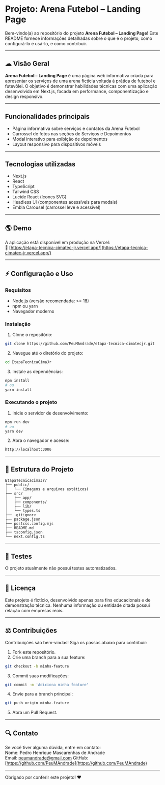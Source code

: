 # Projeto: Arena Futebol – Landing Page

Bem-vindo(a) ao repositório do projeto **Arena Futebol – Landing Page**! Este README fornece informações detalhadas sobre o que é o projeto, como configurá-lo e usá-lo, e como contribuir.

---

## ☁ Visão Geral

**Arena Futebol – Landing Page** é uma página web informativa criada para apresentar os serviços de uma arena fictícia voltada à prática de futebol e futevôlei. O objetivo é demonstrar habilidades técnicas com uma aplicação desenvolvida em Next.js, focada em performance, componentização e design responsivo.

---

## Funcionalidades principais

- Página informativa sobre serviços e contatos da Arena Futebol  
- Carrossel de fotos nas seções de Serviços e Depoimentos  
- Modal interativo para exibição de depoimentos  
- Layout responsivo para dispositivos móveis

---

## Tecnologias utilizadas

- Next.js  
- React  
- TypeScript  
- Tailwind CSS  
- Lucide React (ícones SVG)  
- Headless UI (componentes acessíveis para modais)  
- Embla Carousel (carrossel leve e acessível)

---

## 🌎 Demo

A aplicação está disponível em produção na Vercel:  
🔗 [https://etapa-tecnica-cimatec-jr.vercel.app/](https://etapa-tecnica-cimatec-jr.vercel.app/)

---

## ⚡ Configuração e Uso

### Requisitos

- Node.js (versão recomendada: >= 18)  
- npm ou yarn  
- Navegador moderno

### Instalação

1. Clone o repositório:  
```bash
git clone https://github.com/PeuMAndrade/etapa-tecnica-cimatecjr.git
```

2. Navegue até o diretório do projeto:  
```bash
cd EtapaTecnicaCimaJr
```

3. Instale as dependências:  
```bash
npm install
# ou
yarn install
```

### Executando o projeto

1. Inicie o servidor de desenvolvimento:  
```bash
npm run dev
# ou
yarn dev
```

2. Abra o navegador e acesse:  
```
http://localhost:3000
```

---

## 🔧 Estrutura do Projeto

```
EtapaTecnicaCimaJr/
├── public/
│   └── (imagens e arquivos estáticos)
├── src/
│   ├── app/
│   ├── components/
│   ├── lib/
│   └── types.ts
├── .gitignore
├── package.json
├── postcss.config.mjs
├── README.md
├── tsconfig.json
└── next.config.ts
```

---

## 🔬 Testes

O projeto atualmente não possui testes automatizados.

---

## 📝 Licença

Este projeto é fictício, desenvolvido apenas para fins educacionais e de demonstração técnica. Nenhuma informação ou entidade citada possui relação com empresas reais.

---

## ⚖ Contribuições

Contribuições são bem-vindas! Siga os passos abaixo para contribuir:

1. Fork este repositório.  
2. Crie uma branch para a sua feature:  
```bash
git checkout -b minha-feature
```
3. Commit suas modificações:  
```bash
git commit -m 'Adiciona minha feature'
```
4. Envie para a branch principal:  
```bash
git push origin minha-feature
```
5. Abra um Pull Request.

---

## 🔍 Contato

Se você tiver alguma dúvida, entre em contato:  
Nome: Pedro Henrique Mascarenhas de Andrade  
Email: peumandrade@gmail.com 
GitHub: [https://github.com/PeuMAndrade](https://github.com/PeuMAndrade)

---

Obrigado por conferir este projeto! ❤️
